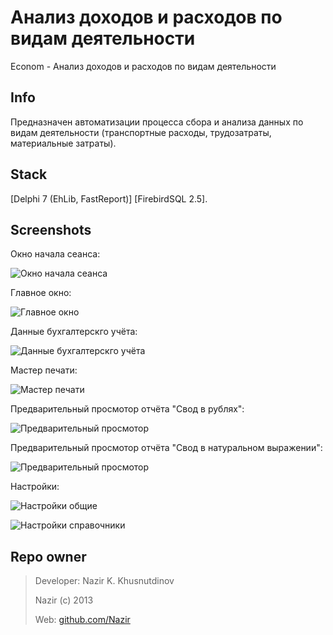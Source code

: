 # Анализ доходов и расходов по видам деятельности #

Econom - Анализ доходов и расходов по видам деятельности

Info
----
Предназначен автоматизации процесса сбора и анализа данных по видам деятельности (транспортные расходы, трудозатраты, материальные затраты).

Stack
-----
[Delphi 7 (EhLib, FastReport)] [FirebirdSQL 2.5].

Screenshots
-----------
Окно начала сеанса:

![Окно начала сеанса](https://github.com/Nazir/Econom-2013/blob/master/Screenshots/ScrSh_Econom1_01_Login.png)

Главное окно:

![Главное окно](https://github.com/Nazir/Econom-2013/blob/master/Screenshots/ScrSh_Econom1_02_Main.png)

Данные бухгалтерскго учёта:

![Данные бухгалтерскго учёта](https://github.com/Nazir/Econom-2013/blob/master/Screenshots/ScrSh_Econom1_03_ExternalData1.png)

Мастер печати:

![Мастер печати](https://github.com/Nazir/Econom-2013/blob/master/Screenshots/ScrSh_Econom1_03_PrintMaster.png)

Предварительный просмотор отчёта "Свод в рублях":

![Предварительный просмотор](https://github.com/Nazir/Econom-2013/blob/master/Screenshots/ScrSh_Econom1_03_PrintPreview1.png)

Предварительный просмотор отчёта "Свод в натуральном выражении":

![Предварительный просмотор](https://github.com/Nazir/Econom-2013/blob/master/Screenshots/ScrSh_Econom1_03_PrintPreview2.png)

Настройки:

![Настройки общие](https://github.com/Nazir/Econom-2013/blob/master/Screenshots/ScrSh_Econom1_04_Settings1.png)

![Настройки справочники](https://github.com/Nazir/Econom-2013/blob/master/Screenshots/ScrSh_Econom1_04_Settings2.png)


Repo owner
----------
> Developer: Nazir K. Khusnutdinov
>
> Nazir (c) 2013
>
> Web: [github.com/Nazir][1]

[1]: https://github.com/Nazir
